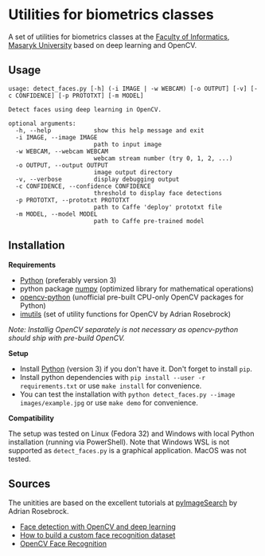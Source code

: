 # Utilities for biometrics classes

A set of utilities for biometrics classes at the [Faculty of Informatics](https://www.fi.muni.cz/), [Masaryk University](https://muni.cz) based on deep learning and OpenCV.

## Usage

```
usage: detect_faces.py [-h] (-i IMAGE | -w WEBCAM) [-o OUTPUT] [-v] [-c CONFIDENCE] [-p PROTOTXT] [-m MODEL]

Detect faces using deep learning in OpenCV.

optional arguments:
  -h, --help            show this help message and exit
  -i IMAGE, --image IMAGE
                        path to input image
  -w WEBCAM, --webcam WEBCAM
                        webcam stream number (try 0, 1, 2, ...)
  -o OUTPUT, --output OUTPUT
                        image output directory
  -v, --verbose         display debugging output
  -c CONFIDENCE, --confidence CONFIDENCE
                        threshold to display face detections
  -p PROTOTXT, --prototxt PROTOTXT
                        path to Caffe 'deploy' prototxt file
  -m MODEL, --model MODEL
                        path to Caffe pre-trained model
```

## Installation

**Requirements**

* [Python](https://www.python.org/) (preferably version 3)
* python package [numpy](https://numpy.org/) (optimized library for mathematical operations)
* [opencv-python](https://pypi.org/project/opencv-python/) (unofficial pre-built CPU-only OpenCV packages for Python)
* [imutils](https://pypi.org/project/imutils/) (set of utility functions for OpenCV by Adrian Rosebrock)

_Note: Installig OpenCV separately is not necessary as opencv-python should ship with pre-build OpenCV._

**Setup**

- Install [Python](https://www.python.org/) (version 3) if you don't have it. Don't forget to install `pip`.
- Install python dependencies with `pip install --user -r requirements.txt` or use `make install` for convenience.
- You can test the installation with `python detect_faces.py --image images/example.jpg` or use `make demo` for convenience.

**Compatibility**

The setup was tested on Linux (Fedora 32) and Windows with local Python installation (running via PowerShell). Note that Windows WSL is not supported as `detect_faces.py` is a graphical application. MacOS was not tested.

## Sources

The unitities are based on the excellent tutorials at [pyImageSearch](https://www.pyimagesearch.com/) by Adrian Rosebrock.

* [Face detection with OpenCV and deep learning](https://www.pyimagesearch.com/2018/02/26/face-detection-with-opencv-and-deep-learning/)
* [How to build a custom face recognition dataset](https://www.pyimagesearch.com/2018/06/11/how-to-build-a-custom-face-recognition-dataset/)
* [OpenCV Face Recognition](https://www.pyimagesearch.com/2018/09/24/opencv-face-recognition/)
